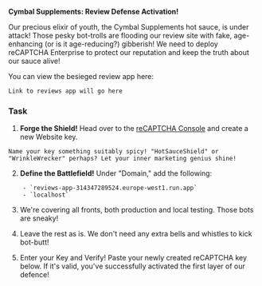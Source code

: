 **Cymbal Supplements: Review Defense Activation!**

Our precious elixir of youth, the Cymbal Supplements hot sauce, is under attack! Those pesky bot-trolls are flooding our review site with fake, age-enhancing (or is it age-reducing?) gibberish! We need to deploy reCAPTCHA Enterprise to protect our reputation and keep the truth about our sauce alive!

You can view the besieged review app here:

```ReviewAppLink
Link to reviews app will go here
```

### Task

1. **Forge the Shield!** Head over to the [reCAPTCHA Console](https://console.cloud.google.com/security/recaptcha) and create a new Website key.

```info
Name your key something suitably spicy! "HotSauceShield" or "WrinkleWrecker" perhaps? Let your inner marketing genius shine!
```

2. **Define the Battlefield!** Under "Domain," add the following:

```ReviewAppList
    - `reviews-app-314347289524.europe-west1.run.app`
    - `localhost`
```

3. We're covering all fronts, both production and local testing. Those bots are sneaky!
4. Leave the rest as is. We don't need any extra bells and whistles to kick bot-butt!

5. Enter your Key and Verify! Paste your newly created reCAPTCHA key below. If it's valid, you've successfully activated the first layer of our defence!
